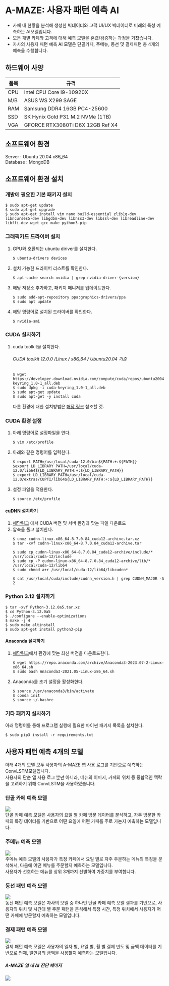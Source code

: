 # A-MAZE: 사용자 패턴 예측 AI
- 카페 내 현황을 분석해 생성한 빅데이터와 고객 UI/UX 빅데이터로 미래의 특성 예측하는 AI모델입니다.
- 모든 개별 카페와 고객에 대해 예측 모델을 훈련/검증하는 과정을 거쳤습니다.
- 자사의 사용자 패턴 예측 AI 모델은 단골카페, 주메뉴, 동선 및 결제패턴 총 4개의 예측을 수행합니다.

## 하드웨어 사양
| 품목 | 규격 |
|------|------|
|CPU|Intel CPU Core I9-10920X|
|M/B| ASUS WS X299 SAGE|
|RAM | Samsung DDR4 16GB PC4-25600|
|SSD|SK Hynix Gold P31 M.2 NVMe (1TB)|
|VGA|GFORCE RTX3080Ti D6X 12GB Ref X4|

## 소프트웨어 환경
Server : Ubuntu 20.04 x86_64  
Database : MongoDB

## 소프트웨어 환경 설치
### 개발에 필요한 기본 패키지 설치
```shell
$ sudo apt-get update
$ sudo apt-get upgrade
$ sudo apt-get install vim nano build-essential zlib1g-dev libncurses5-dev libgdbm-dev libnss3-dev libssl-dev libreadline-dev libffi-dev wget gcc make python3-pip

```
### 그래픽카드 드라이버 설치
1. GPU와 호환되는 ubuntu diriver를 설치한다.
    ```shell 
    $ ubuntu-drivers devices
    ```
2. 설치 가능한 드라이버 리스트를 확인한다.
    ```shell 
    $ apt-cache search nvidia | grep nvidia-driver-{version}
    ```
3. 해당 저장소 추가하고, 패키지 매니저를 업데이트한다.
    ```shell 
    $ sudo add-apt-repository ppa:graphics-drivers/ppa
    $ sudo apt update
    ``` 
4. 해당 명령어로 설치된 드라이버를 확인한다.
    ```shell
    $ nvidia-smi
    ```

### CUDA 설치하기
1. cuda toolkit을 설치한다.  
    ###### CUDA toolkit 12.0.0 /Linux / x86_64 / Ubuntu20.04 기준
    ```shell
    $ wget https://developer.download.nvidia.com/compute/cuda/repos/ubuntu2004/x86_64/cuda-keyring_1.0-1_all.deb
    $ sudo dpkg -i cuda-keyring_1.0-1_all.deb
    $ sudo apt-get update
    $ sudo apt-get -y install cuda
    ```
    다른 환경에 대한 설치방법은 [해당 링크](https://developer.nvidia.com/cuda-12-0-0-download-archive) 참조할 것.

### CUDA 환경 설정
1. 아래 명령어로 설정파일을 연다.
    ```shell
    $ vim /etc/profile
    ```
2. 아래와 같은 명령어를 입력한다.
    ```shell
    $ export PATH=/usr/local/cuda-12.0/bin${PATH:+:${PATH}}
    $export LD_LIBRARY_PATH=/usr/local/cuda-12.0/lib64${LD_LIBRARY_PATH:+:${LD_LIBRARY_PATH}}
    $ export LD_LIBRARY_PATH=/usr/local/cuda-12.0/extras/CUPTI/lib64${LD_LIBRARY_PATH:+:${LD_LIBRARY_PATH}}
    ```
3. 설정 파일을 적용한다.
    ```shell
    $ source /etc/profile
    ```
#### cuDNN 설치하기  
1. [해당링크](https://developer.nvidia.com/rdp/cudnn-archive) 에서 CUDA 버전 및 서버 환경과 맞는 파일 다운로드 
2. 압축을 풀고 설치한다.
    ```shell
    $ unxz cudnn-linux-x86_64-8.7.0.84_cuda12-archive.tar.xz
    $ tar -xvf cudnn-linux-x86_64-8.7.0.84_cuda12-archive.tar

    $ sudo cp cudnn-linux-x86_64-8.7.0.84_cuda12-archive/include/* /usr/local/cuda-12/include
    $ sudo cp -P cudnn-linux-x86_64-8.7.0.84_cuda12-archive/lib/* /usr/local/cuda-12/lib64
    $ sudo chmod a+r /usr/local/cuda-12/lib64/libcudnn*

    $ cat /usr/local/cuda/include/cudnn_version.h | grep CUDNN_MAJOR -A 2
    ```

### Python 3.12 설치하기
```shell
$ tar -xvf Python-3.12.0a5.tar.xz
$ cd Python-3.12.0a5
$ ./configure --enable-optimizations
$ make -j 4
$ sudo make altinstall
$ sudo apt-get install python3-pip
```


#### Anaconda 설치하기 
1. [해당링크](https://repo.anaconda.com/archive/)에서 환경에 맞는 최신 버전을 다운로드한다.
    ```shell
    $ wget https://repo.anaconda.com/archive/Anaconda3-2023.07-2-Linux-x86_64.sh
    $ sudo bash Anaconda3-2021.05-Linux-x86_64.sh
    ```
2. Anaconda를 초기 설정을 활성화한다.
    ```shell
    $ source /usr/anaconda3/bin/activate 
    $ conda init
    $ source ~/.bashrc
    ```

### 기타 패키지 설치하기
아래 명령어를 통해 프로그램 실행에 필요한 파이썬 패키지 목록을 설치한다.
```shell
$ sudo pip3 install -r requirements.txt
```

## 사용자 패턴 예측 4개의 모델
아래 4개의 모델 모두 사용자의 A-MAZE 앱 사용 로그를 기반으로 예측하는 ConvLSTM모델입니다.  
사용자의 단순 앱 사용 로그 뿐만 아니라, 메뉴의 이미지, 카페의 위치 등 종합적인 맥락을 고려하기 위해 ConvLSTM을 사용하였습니다.

### 단골 카페 예측 모델
![](./images/A%20사용자의%20요일%20별%20방문%20확률.png)  
단골 카페 예측 모델은 사용자의 요일 별 카페 방문 데이터를 분석하고, 자주 방문한 카페의 특징 데이터를 기반으로 어떤 요일에 어떤 카페를 주로 가는지 예측하는 모델입니다.


### 주메뉴 예측 모델
![](./images/A%20사용자의%20요일%20별%20메뉴%20주문%20확률.png)  
주메뉴 예측 모델의 사용자가 특정 카페에서 요일 별로 자주 주문하는 메뉴의 특징을 분석해서, 다음에 어떤 메뉴를 주문할지 예측하는 모델입니다.  
사용자가 선호하는 메뉴를 상위 3개까지 선별하여 가중치를 부여합니다.


### 동선 패턴 예측 모델
![](./images/A%20사용자%20동선%20예측.png)  
동선 패턴 예측 모델은 자사의 모델 중 하나인 단골 카페 예측 모델 결과를 기반으로, 사용자의 위치 및 시간대 별 주문 패턴을 분석해서 특정 시간, 특정 위치에서 사용자가 어떤 카페에 방문할지 예측하는 모델입니다.


### 결제 패턴 예측 모델
![](./images/A%20사용자의%20요일%20별%20결제%20금액%20예측.png)  
결제 패턴 예측 모델은 사용자의 일자 별, 요일 별, 월 별 결제 빈도 및 금액 데이터를 기반으로 언제, 얼만큼의 금액을 사용할지 예측하는 모델입니다.


##### A-MAZE 앱 내 AI 진단 페이지
![](./images/A-MAZE%20MyPage.png)


